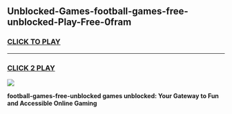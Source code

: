 
## Unblocked-Games-football-games-free-unblocked-Play-Free-0fram
<h3>
<a href="https://premium76.site?title=football-games-free-unblocked&ref=19M">CLICK TO PLAY</a></h3>
<hr>

<h3>
<a href="https://premium76.site?title=football-games-free-unblocked&ref=19M">CLICK 2 PLAY</a>
  
</h3>

<a href="https://premium76.site?title=football-games-free-unblocked&ref=19M"><img src="https://clearcache.store/games.png"></a>


**football-games-free-unblocked games unblocked: Your Gateway to Fun and Accessible Online Gaming**
